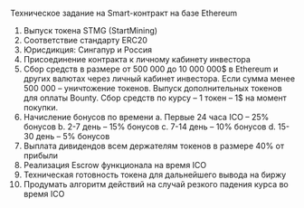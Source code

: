 Техническое задание на Smart-контракт на базе Ethereum

1.	Выпуск токена STMG (StartMining) 
2.	Соответствие стандарту ERC20
3.	Юрисдикция: Сингапур и Россия
4.	Присоединение контракта к личному кабинету инвестора
5.	Сбор средств в размере от 500 000 до 10 000 000$ в Ethereum и других валютах через личный кабинет инвестора. Если сумма менее 500 000 – уничтожение токенов.  Выпуск дополнительных токенов для оплаты Bounty. Сбор средств по курсу – 1 токен – 1$ на момент покупки. 
6.	Начисление бонусов по времени
a.	Первые 24 часа ICO – 25% бонусов
b.	2-7 день – 15% бонусов
c.	7-14 день – 10% бонусов
d.	15-30 день – 5% бонусов
7.	Выплата дивидендов всем держателям токенов в размере 40% от прибыли
8.	Реализация Escrow функционала на время ICO
9.	Техническая готовность токена для дальнейшего вывода на биржу
10.	Продумать алгоритм действий на случай резкого падения курса во время ICO
